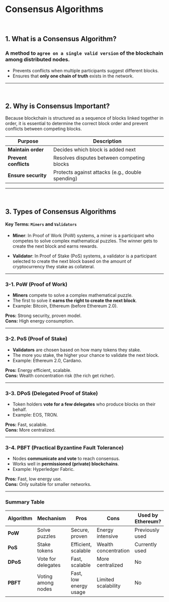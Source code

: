 # Consensus Algorithms
<br>

## 1. What is a Consensus Algorithm?

### A method to **`agree on a single valid version`** of the blockchain among distributed nodes.

- Prevents conflicts when multiple participants suggest different blocks.
- Ensures that **only one chain of truth** exists in the network.

---
<br>

## 2. Why is Consensus Important?
Because blockchain is structured as a sequence of blocks linked together in order, it is essential to determine the correct block order and prevent conflicts between competing blocks.

| Purpose               | Description                                     |
|-----------------------|-------------------------------------------------|
| **Maintain order**    | Decides which block is added next               |
| **Prevent conflicts** | Resolves disputes between competing blocks      |
| **Ensure security**   | Protects against attacks (e.g., double spending)|

---
<br>

## 3. Types of Consensus Algorithms

#### Key Terms: `Miners` and `Validators`

- **Miner**: In Proof of Work (PoW) systems, a miner is a participant who competes to solve complex mathematical puzzles. The winner gets to create the next block and earns rewards.

- **Validator**: In Proof of Stake (PoS) systems, a validator is a participant selected to create the next block based on the amount of cryptocurrency they stake as collateral.

---

### 3-1. PoW (Proof of Work)

- **Miners** compete to solve a complex mathematical puzzle.
- The first to solve it **earns the right to create the next block**.
- Example: Bitcoin, Ethereum (before Ethereum 2.0).

**Pros:** Strong security, proven model.  
**Cons:** High energy consumption.

---

### 3-2. PoS (Proof of Stake)

- **Validators** are chosen based on how many tokens they stake.
- The more you stake, the higher your chance to validate the next block.
- Example: Ethereum 2.0, Cardano.

**Pros:** Energy efficient, scalable.  
**Cons:** Wealth concentration risk (the rich get richer).

---

### 3-3. DPoS (Delegated Proof of Stake)

- Token holders **vote for a few delegates** who produce blocks on their behalf.
- Example: EOS, TRON.

**Pros:** Fast, scalable.  
**Cons:** More centralized.

---

### 3-4. PBFT (Practical Byzantine Fault Tolerance)

- Nodes **communicate and vote** to reach consensus.
- Works well in **permissioned (private) blockchains**.
- Example: Hyperledger Fabric.

**Pros:** Fast, low energy use.  
**Cons:** Only suitable for smaller networks.

---

### Summary Table

| Algorithm | Mechanism              | Pros                  | Cons                 | Used by Ethereum? |
|-----------|--------------------------|-----------------------|----------------------|-------------------|
| **PoW**   | Solve puzzles            | Secure, proven        | Energy intensive     | Previously used   |
| **PoS**   | Stake tokens             | Efficient, scalable   | Wealth concentration | Currently used    |
| **DPoS**  | Vote for delegates       | Fast, scalable        | More centralized     | No                |
| **PBFT**  | Voting among nodes       | Fast, low energy usage| Limited scalability  | No                |